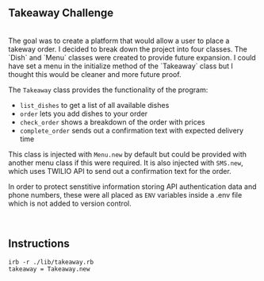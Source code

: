 Takeaway Challenge
-------
<br/>
The goal was to create a platform that would allow a user to place a takeway order. I decided to break down the project into four classes. The `Dish` and `Menu` classes were created to provide future expansion. I could have set a menu in the initialize method of the `Takeaway` class but I thought this would be cleaner and more future proof. 

The `Takeaway` class provides the functionality of the program:

- `list_dishes` to get a list of all available dishes
- `order` lets you add dishes to your order
- `check_order` shows a breakdown of the order with prices
- `complete_order` sends out a confirmation text with expected delivery time

This class is injected with `Menu.new` by default but could be provided with another menu class if this were required. It is also injected with `SMS.new`, which uses TWILIO API to send out a confirmation text for the order.

In order to protect senstitive information storing API authentication data and phone numbers, these were all placed as `ENV` variables inside a .env file which is not added to version control.

<br/>

Instructions
-------
```
irb -r ./lib/takeaway.rb
takeaway = Takeaway.new
```


